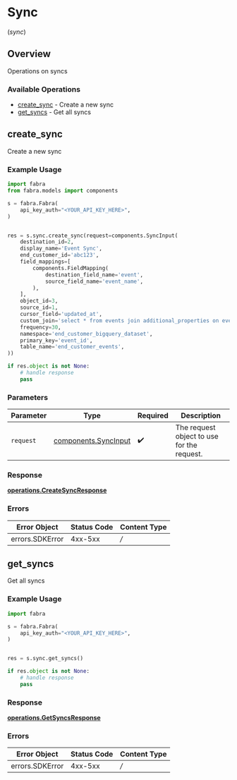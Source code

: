 # Sync
(*sync*)

## Overview

Operations on syncs

### Available Operations

* [create_sync](#create_sync) - Create a new sync
* [get_syncs](#get_syncs) - Get all syncs

## create_sync

Create a new sync

### Example Usage

```python
import fabra
from fabra.models import components

s = fabra.Fabra(
    api_key_auth="<YOUR_API_KEY_HERE>",
)


res = s.sync.create_sync(request=components.SyncInput(
    destination_id=2,
    display_name='Event Sync',
    end_customer_id='abc123',
    field_mappings=[
        components.FieldMapping(
            destination_field_name='event',
            source_field_name='event_name',
        ),
    ],
    object_id=3,
    source_id=1,
    cursor_field='updated_at',
    custom_join='select * from events join additional_properties on events.id = additional_properties.event_id;',
    frequency=30,
    namespace='end_customer_bigquery_dataset',
    primary_key='event_id',
    table_name='end_customer_events',
))

if res.object is not None:
    # handle response
    pass

```

### Parameters

| Parameter                                                    | Type                                                         | Required                                                     | Description                                                  |
| ------------------------------------------------------------ | ------------------------------------------------------------ | ------------------------------------------------------------ | ------------------------------------------------------------ |
| `request`                                                    | [components.SyncInput](../../models/components/syncinput.md) | :heavy_check_mark:                                           | The request object to use for the request.                   |


### Response

**[operations.CreateSyncResponse](../../models/operations/createsyncresponse.md)**
### Errors

| Error Object    | Status Code     | Content Type    |
| --------------- | --------------- | --------------- |
| errors.SDKError | 4xx-5xx         | */*             |

## get_syncs

Get all syncs

### Example Usage

```python
import fabra

s = fabra.Fabra(
    api_key_auth="<YOUR_API_KEY_HERE>",
)


res = s.sync.get_syncs()

if res.object is not None:
    # handle response
    pass

```


### Response

**[operations.GetSyncsResponse](../../models/operations/getsyncsresponse.md)**
### Errors

| Error Object    | Status Code     | Content Type    |
| --------------- | --------------- | --------------- |
| errors.SDKError | 4xx-5xx         | */*             |
